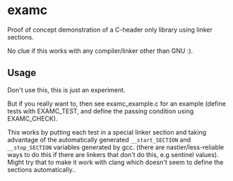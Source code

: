 # examc

Proof of concept demonstration of a C-header only library using linker sections. 

No clue if this works with any compiler/linker other than GNU :). 

## Usage

Don't use this, this is just an experiment. 

But if you really want to, then see examc_example.c for an example (define tests with EXAMC_TEST, and define the passing condition using EXAMC_CHECK). 

This works by putting each test in a special linker section and taking
advantage of the automatically generated `__start_SECTION` and `__stop_SECTION`
variables generated by gcc. (there are nastier/less-reliable ways to do this if
there are linkers that don't do this, e.g sentinel values). Might try that to
make it work with clang which doesn't seem to define the sections
automatically..  


